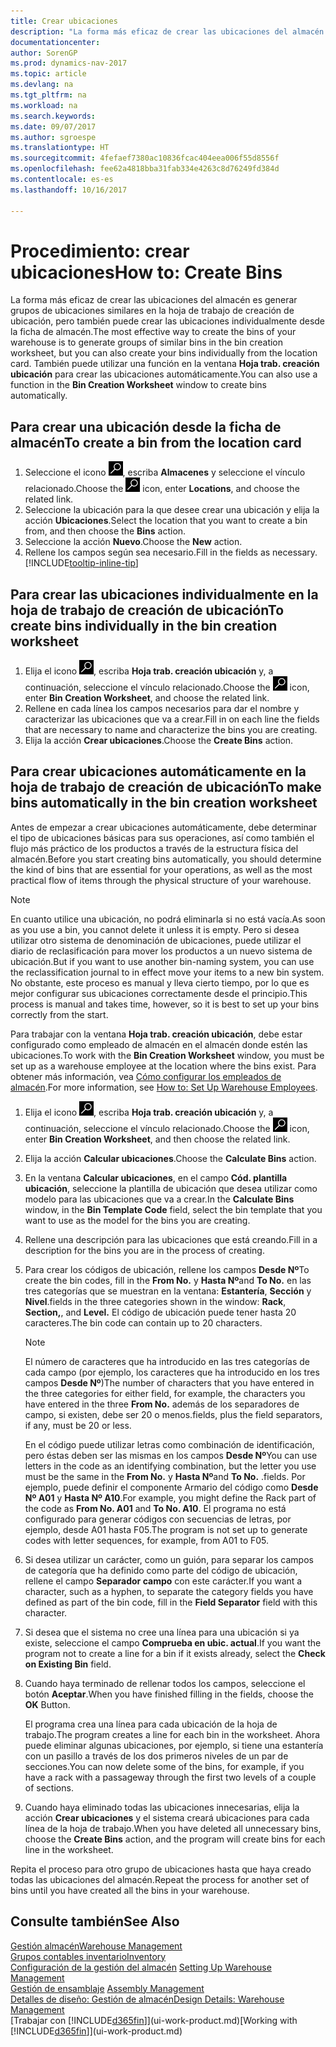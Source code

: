 ```yaml
---
title: Crear ubicaciones
description: "La forma más eficaz de crear las ubicaciones del almacén es generar grupos de ubicaciones similares en la hoja de trabajo de creación de ubicación, pero también puede crear las ubicaciones individualmente."
documentationcenter: 
author: SorenGP
ms.prod: dynamics-nav-2017
ms.topic: article
ms.devlang: na
ms.tgt_pltfrm: na
ms.workload: na
ms.search.keywords: 
ms.date: 09/07/2017
ms.author: sgroespe
ms.translationtype: HT
ms.sourcegitcommit: 4fefaef7380ac10836fcac404eea006f55d8556f
ms.openlocfilehash: fee62a4818bba31fab334e4263c8d76249fd384d
ms.contentlocale: es-es
ms.lasthandoff: 10/16/2017

---
```

# <a name="how-to-create-bins"></a><span data-ttu-id="1d65b-103">Procedimiento: crear ubicaciones</span><span class="sxs-lookup"><span data-stu-id="1d65b-103">How to: Create Bins</span></span>
<span data-ttu-id="1d65b-104">La forma más eficaz de crear las ubicaciones del almacén es generar grupos de ubicaciones similares en la hoja de trabajo de creación de ubicación, pero también puede crear las ubicaciones individualmente desde la ficha de almacén.</span><span class="sxs-lookup"><span data-stu-id="1d65b-104">The most effective way to create the bins of your warehouse is to generate groups of similar bins in the bin creation worksheet, but you can also create your bins individually from the location card.</span></span> <span data-ttu-id="1d65b-105">También puede utilizar una función en la ventana **Hoja trab. creación ubicación** para crear las ubicaciones automáticamente.</span><span class="sxs-lookup"><span data-stu-id="1d65b-105">You can also use a function in the **Bin Creation Worksheet** window to create bins automatically.</span></span>  

## <a name="to-create-a-bin-from-the-location-card"></a><span data-ttu-id="1d65b-106">Para crear una ubicación desde la ficha de almacén</span><span class="sxs-lookup"><span data-stu-id="1d65b-106">To create a bin from the location card</span></span>  
1.  <span data-ttu-id="1d65b-107">Seleccione el icono ![Buscar página o informe](media/ui-search/search_small.png "icono Buscar página o informe"), escriba **Almacenes** y seleccione el vínculo relacionado.</span><span class="sxs-lookup"><span data-stu-id="1d65b-107">Choose the ![Search for Page or Report](media/ui-search/search_small.png "Search for Page or Report icon") icon, enter **Locations**, and choose the related link.</span></span>  
2.  <span data-ttu-id="1d65b-108">Seleccione la ubicación para la que desee crear una ubicación y elija la acción **Ubicaciones**.</span><span class="sxs-lookup"><span data-stu-id="1d65b-108">Select the location that you want to create a bin from, and then choose the **Bins** action.</span></span>  
3. <span data-ttu-id="1d65b-109">Seleccione la acción **Nuevo**.</span><span class="sxs-lookup"><span data-stu-id="1d65b-109">Choose the **New** action.</span></span>
4. <span data-ttu-id="1d65b-110">Rellene los campos según sea necesario.</span><span class="sxs-lookup"><span data-stu-id="1d65b-110">Fill in the fields as necessary.</span></span> [!INCLUDE[tooltip-inline-tip](includes/tooltip-inline-tip_md.md)]  

## <a name="to-create-bins-individually-in-the-bin-creation-worksheet"></a><span data-ttu-id="1d65b-111">Para crear las ubicaciones individualmente en la hoja de trabajo de creación de ubicación</span><span class="sxs-lookup"><span data-stu-id="1d65b-111">To create bins individually in the bin creation worksheet</span></span>  
1.  <span data-ttu-id="1d65b-112">Elija el icono ![Buscar página o informe](media/ui-search/search_small.png "icono Buscar página o informe"), escriba **Hoja trab. creación ubicación** y, a continuación, seleccione el vínculo relacionado.</span><span class="sxs-lookup"><span data-stu-id="1d65b-112">Choose the ![Search for Page or Report](media/ui-search/search_small.png "Search for Page or Report icon") icon, enter **Bin Creation Worksheet**, and choose the related link.</span></span>  
2.  <span data-ttu-id="1d65b-113">Rellene en cada línea los campos necesarios para dar el nombre y caracterizar las ubicaciones que va a crear.</span><span class="sxs-lookup"><span data-stu-id="1d65b-113">Fill in on each line the fields that are necessary to name and characterize the bins you are creating.</span></span>  
3.  <span data-ttu-id="1d65b-114">Elija la acción **Crear ubicaciones**.</span><span class="sxs-lookup"><span data-stu-id="1d65b-114">Choose the **Create Bins** action.</span></span>  

## <a name="to-make-bins-automatically-in-the-bin-creation-worksheet"></a><span data-ttu-id="1d65b-115">Para crear ubicaciones automáticamente en la hoja de trabajo de creación de ubicación</span><span class="sxs-lookup"><span data-stu-id="1d65b-115">To make bins automatically in the bin creation worksheet</span></span>  
<span data-ttu-id="1d65b-116">Antes de empezar a crear ubicaciones automáticamente, debe determinar el tipo de ubicaciones básicas para sus operaciones, así como también el flujo más práctico de los productos a través de la estructura física del almacén.</span><span class="sxs-lookup"><span data-stu-id="1d65b-116">Before you start creating bins automatically, you should determine the kind of bins that are essential for your operations, as well as the most practical flow of items through the physical structure of your warehouse.</span></span>  

> [!NOTE]  
>  <span data-ttu-id="1d65b-117">En cuanto utilice una ubicación, no podrá eliminarla si no está vacía.</span><span class="sxs-lookup"><span data-stu-id="1d65b-117">As soon as you use a bin, you cannot delete it unless it is empty.</span></span> <span data-ttu-id="1d65b-118">Pero si desea utilizar otro sistema de denominación de ubicaciones, puede utilizar el diario de reclasificación para mover los productos a un nuevo sistema de ubicación.</span><span class="sxs-lookup"><span data-stu-id="1d65b-118">But if you want to use another bin-naming system, you can use the reclassification journal to in effect move your items to a new bin system.</span></span> <span data-ttu-id="1d65b-119">No obstante, este proceso es manual y lleva cierto tiempo, por lo que es mejor configurar sus ubicaciones correctamente desde el principio.</span><span class="sxs-lookup"><span data-stu-id="1d65b-119">This process is manual and takes time, however, so it is best to set up your bins correctly from the start.</span></span>  

<span data-ttu-id="1d65b-120">Para trabajar con la ventana **Hoja trab. creación ubicación**, debe estar configurado como empleado de almacén en el almacén donde estén las ubicaciones.</span><span class="sxs-lookup"><span data-stu-id="1d65b-120">To work with the **Bin Creation Worksheet** window, you must be set up as a warehouse employee at the location where the bins exist.</span></span> <span data-ttu-id="1d65b-121">Para obtener más información, vea [Cómo configurar los empleados de almacén](warehouse-how-to-set-up-warehouse-employees.md).</span><span class="sxs-lookup"><span data-stu-id="1d65b-121">For more information, see [How to: Set Up Warehouse Employees](warehouse-how-to-set-up-warehouse-employees.md).</span></span>    

1.  <span data-ttu-id="1d65b-122">Elija el icono ![Buscar página o informe](media/ui-search/search_small.png "icono Buscar página o informe"), escriba **Hoja trab. creación ubicación** y, a continuación, seleccione el vínculo relacionado.</span><span class="sxs-lookup"><span data-stu-id="1d65b-122">Choose the ![Search for Page or Report](media/ui-search/search_small.png "Search for Page or Report icon") icon, enter **Bin Creation Worksheet**, and then choose the related link.</span></span>  
2.  <span data-ttu-id="1d65b-123">Elija la acción **Calcular ubicaciones**.</span><span class="sxs-lookup"><span data-stu-id="1d65b-123">Choose the **Calculate Bins** action.</span></span>
3. <span data-ttu-id="1d65b-124">En la ventana **Calcular ubicaciones**, en el campo **Cód. plantilla ubicación**, seleccione la plantilla de ubicación que desea utilizar como modelo para las ubicaciones que va a crear.</span><span class="sxs-lookup"><span data-stu-id="1d65b-124">In the **Calculate Bins** window, in the **Bin Template Code** field, select the bin template that you want to use as the model for the bins you are creating.</span></span>
4.  <span data-ttu-id="1d65b-125">Rellene una descripción para las ubicaciones que está creando.</span><span class="sxs-lookup"><span data-stu-id="1d65b-125">Fill in a description for the bins you are in the process of creating.</span></span>  
5.  <span data-ttu-id="1d65b-126">Para crear los códigos de ubicación, rellene los campos **Desde Nº**</span><span class="sxs-lookup"><span data-stu-id="1d65b-126">To create the bin codes, fill in the **From No.**</span></span> <span data-ttu-id="1d65b-127">y **Hasta Nº**</span><span class="sxs-lookup"><span data-stu-id="1d65b-127">and **To No.**</span></span> <span data-ttu-id="1d65b-128">en las tres categorías que se muestran en la ventana: **Estantería**, **Sección** y **Nivel**.</span><span class="sxs-lookup"><span data-stu-id="1d65b-128">fields in the three categories shown in the window: **Rack**, **Section,**, and **Level.**</span></span> <span data-ttu-id="1d65b-129">El código de ubicación puede tener hasta 20 caracteres.</span><span class="sxs-lookup"><span data-stu-id="1d65b-129">The bin code can contain up to 20 characters.</span></span>  

    > [!NOTE]  
    >  <span data-ttu-id="1d65b-130">El número de caracteres que ha introducido en las tres categorías de cada campo (por ejemplo, los caracteres que ha introducido en los tres campos **Desde Nº**)</span><span class="sxs-lookup"><span data-stu-id="1d65b-130">The number of characters that you have entered in the three categories for either field, for example, the characters you have entered in the three **From No.**</span></span> <span data-ttu-id="1d65b-131">además de los separadores de campo, si existen, debe ser 20 o menos.</span><span class="sxs-lookup"><span data-stu-id="1d65b-131">fields, plus the field separators, if any, must be 20 or less.</span></span>  

     <span data-ttu-id="1d65b-132">En el código puede utilizar letras como combinación de identificación, pero éstas deben ser las mismas en los campos **Desde Nº**</span><span class="sxs-lookup"><span data-stu-id="1d65b-132">You can use letters in the code as an identifying combination, but the letter you use must be the same in the **From No.**</span></span> <span data-ttu-id="1d65b-133">y **Hasta Nº**</span><span class="sxs-lookup"><span data-stu-id="1d65b-133">and **To No.**</span></span> <span data-ttu-id="1d65b-134">.</span><span class="sxs-lookup"><span data-stu-id="1d65b-134">fields.</span></span> <span data-ttu-id="1d65b-135">Por ejemplo, puede definir el componente Armario del código como **Desde Nº A01** y **Hasta Nº A10**.</span><span class="sxs-lookup"><span data-stu-id="1d65b-135">For example, you might define the Rack part of the code as **From No. A01** and **To No. A10**.</span></span> <span data-ttu-id="1d65b-136">El programa no está configurado para generar códigos con secuencias de letras, por ejemplo, desde A01 hasta F05.</span><span class="sxs-lookup"><span data-stu-id="1d65b-136">The program is not set up to generate codes with letter sequences, for example, from A01 to F05.</span></span>  

6.  <span data-ttu-id="1d65b-137">Si desea utilizar un carácter, como un guión, para separar los campos de categoría que ha definido como parte del código de ubicación, rellene el campo **Separador campo** con este carácter.</span><span class="sxs-lookup"><span data-stu-id="1d65b-137">If you want a character, such as a hyphen, to separate the category fields you have defined as part of the bin code, fill in the **Field Separator** field with this character.</span></span>  
7.  <span data-ttu-id="1d65b-138">Si desea que el sistema no cree una línea para una ubicación si ya existe, seleccione el campo **Comprueba en ubic. actual**.</span><span class="sxs-lookup"><span data-stu-id="1d65b-138">If you want the program not to create a line for a bin if it exists already, select the **Check on Existing Bin** field.</span></span>  
8. <span data-ttu-id="1d65b-139">Cuando haya terminado de rellenar todos los campos, seleccione el botón **Aceptar**.</span><span class="sxs-lookup"><span data-stu-id="1d65b-139">When you have finished filling in the fields, choose the **OK** Button.</span></span>

    <span data-ttu-id="1d65b-140">El programa crea una línea para cada ubicación de la hoja de trabajo.</span><span class="sxs-lookup"><span data-stu-id="1d65b-140">The program creates a line for each bin in the worksheet.</span></span> <span data-ttu-id="1d65b-141">Ahora puede eliminar algunas ubicaciones, por ejemplo, si tiene una estantería con un pasillo a través de los dos primeros niveles de un par de secciones.</span><span class="sxs-lookup"><span data-stu-id="1d65b-141">You can now delete some of the bins, for example, if you have a rack with a passageway through the first two levels of a couple of sections.</span></span>  

9. <span data-ttu-id="1d65b-142">Cuando haya eliminado todas las ubicaciones innecesarias, elija la acción **Crear ubicaciones** y el sistema creará ubicaciones para cada línea de la hoja de trabajo.</span><span class="sxs-lookup"><span data-stu-id="1d65b-142">When you have deleted all unnecessary bins, choose the **Create Bins** action, and the program will create bins for each line in the worksheet.</span></span>  

<span data-ttu-id="1d65b-143">Repita el proceso para otro grupo de ubicaciones hasta que haya creado todas las ubicaciones del almacén.</span><span class="sxs-lookup"><span data-stu-id="1d65b-143">Repeat the process for another set of bins until you have created all the bins in your warehouse.</span></span>  

## <a name="see-also"></a><span data-ttu-id="1d65b-144">Consulte también</span><span class="sxs-lookup"><span data-stu-id="1d65b-144">See Also</span></span>  
[<span data-ttu-id="1d65b-145">Gestión almacén</span><span class="sxs-lookup"><span data-stu-id="1d65b-145">Warehouse Management</span></span>](warehouse-manage-warehouse.md)  
[<span data-ttu-id="1d65b-146">Grupos contables inventario</span><span class="sxs-lookup"><span data-stu-id="1d65b-146">Inventory</span></span>](inventory-manage-inventory.md)  
<span data-ttu-id="1d65b-147">[Configuración de la gestión del almacén](warehouse-setup-warehouse.md)   </span><span class="sxs-lookup"><span data-stu-id="1d65b-147">[Setting Up Warehouse Management](warehouse-setup-warehouse.md)   </span></span>  
<span data-ttu-id="1d65b-148">[Gestión de ensamblaje](assembly-assemble-items.md)  </span><span class="sxs-lookup"><span data-stu-id="1d65b-148">[Assembly Management](assembly-assemble-items.md)  </span></span>  
[<span data-ttu-id="1d65b-149">Detalles de diseño: Gestión de almacén</span><span class="sxs-lookup"><span data-stu-id="1d65b-149">Design Details: Warehouse Management</span></span>](design-details-warehouse-management.md)  
<span data-ttu-id="1d65b-150">[Trabajar con [!INCLUDE[d365fin](includes/d365fin_md.md)]](ui-work-product.md)</span><span class="sxs-lookup"><span data-stu-id="1d65b-150">[Working with [!INCLUDE[d365fin](includes/d365fin_md.md)]](ui-work-product.md)</span></span>

